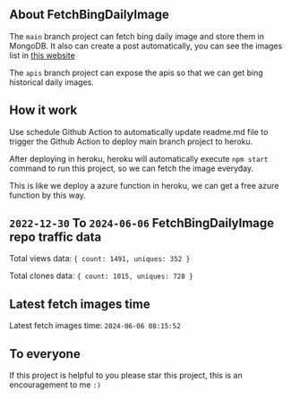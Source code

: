 ## About FetchBingDailyImage

The `main` branch project can fetch bing daily image and store them in MongoDB.
It also can create a post automatically, you can see the images list in [this website](https://oursalbum.netlify.app)

The `apis` branch project can expose the apis so that we can get bing historical daily images.

## How it work

Use schedule Github Action to automatically update readme.md file to trigger the Github Action to deploy main branch project to heroku.

After deploying in heroku, heroku will automatically execute `npm start` command to run this project, so we can fetch the image everyday.

This is like we deploy a azure function in heroku, we can get a free azure function by this way.

## `2022-12-30` To `2024-06-06` FetchBingDailyImage repo traffic data

Total views data: `{ count: 1491, uniques: 352 }`

Total clones data: `{ count: 1015, uniques: 728 }`

## Latest fetch images time

Latest fetch images time: `2024-06-06 08:15:52`

## To everyone

If this project is helpful to you please star this project, this is an encouragement to me `:)`




